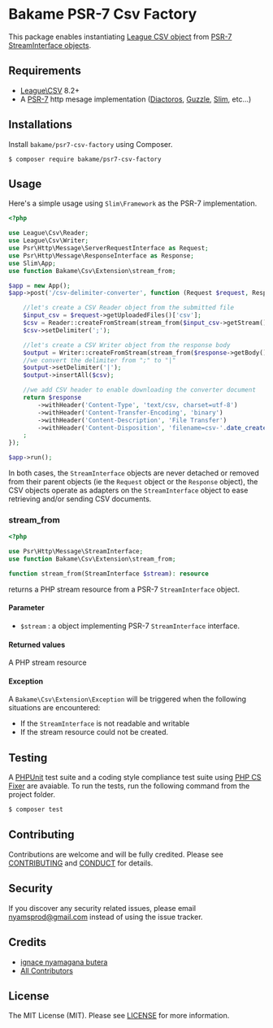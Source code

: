 Bakame PSR-7 Csv Factory
=====

This package enables instantiating [League CSV object](http://csv.thephpleague.com) from [PSR-7 StreamInterface objects](http://www.php-fig.org/psr/psr-7/).

Requirements
-------

- [League\CSV](http://csv.thephpleague.com) 8.2+
- A [PSR-7](https://packagist.org/providers/psr/http-message-implementation) http mesage implementation ([Diactoros](https://github.com/zendframework/zend-diactoros), [Guzzle](https://github.com/guzzle/psr7), [Slim](https://github.com/slimphp/Slim), etc...)

Installations
-------

Install `bakame/psr7-csv-factory` using Composer.

```
$ composer require bakame/psr7-csv-factory
```

Usage
------

Here's a simple usage using `Slim\Framework` as the PSR-7 implementation.

```php
<?php

use League\Csv\Reader;
use League\Csv\Writer;
use Psr\Http\Message\ServerRequestInterface as Request;
use Psr\Http\Message\ResponseInterface as Response;
use Slim\App;
use function Bakame\Csv\Extension\stream_from;

$app = new App();
$app->post('/csv-delimiter-converter', function (Request $request, Response $response): Response {

    //let's create a CSV Reader object from the submitted file
    $input_csv = $request->getUploadedFiles()['csv'];
    $csv = Reader::createFromStream(stream_from($input_csv->getStream()));
    $csv->setDelimiter(';');

    //let's create a CSV Writer object from the response body
    $output = Writer::createFromStream(stream_from($response->getBody()));
    //we convert the delimiter from ";" to "|"
    $output->setDelimiter('|');
    $output->insertAll($csv);

    //we add CSV header to enable downloading the converter document
    return $response
        ->withHeader('Content-Type', 'text/csv, charset=utf-8')
        ->withHeader('Content-Transfer-Encoding', 'binary')
        ->withHeader('Content-Description', 'File Transfer')
        ->withHeader('Content-Disposition', 'filename=csv-'.date_create()->format('Ymdhis').'.csv')
    ;
});

$app->run();
```

In both cases, the `StreamInterface` objects are never detached or removed from their parent objects (ie the `Request` object or the `Response` object), the CSV objects operate as adapters on the `StreamInterface` object to ease retrieving and/or sending CSV documents.


### stream_from

```php
<?php

use Psr\Http\Message\StreamInterface;
use function Bakame\Csv\Extension\stream_from;

function stream_from(StreamInterface $stream): resource
```

returns a PHP stream resource from a PSR-7 `StreamInterface` object.  


#### Parameter

- `$stream` : a object implementing PSR-7 `StreamInterface` interface.

#### Returned values

A PHP stream resource

#### Exception

A `Bakame\Csv\Extension\Exception` will be triggered when the following situations are encountered:

- If the `StreamInterface` is not readable and writable
- If the stream resource could not be created.

Testing
-------

A [PHPUnit](https://phpunit.de) test suite and a coding style compliance test suite using [PHP CS Fixer](http://cs.sensiolabs.org/) are avaiable. To run the tests, run the following command from the project folder.

``` bash
$ composer test
```

Contributing
-------

Contributions are welcome and will be fully credited. Please see [CONTRIBUTING](.github/CONTRIBUTING.md) and [CONDUCT](CONDUCT.md) for details.

Security
-------

If you discover any security related issues, please email nyamsprod@gmail.com instead of using the issue tracker.

Credits
-------

- [ignace nyamagana butera](https://github.com/nyamsprod)
- [All Contributors](https://github.com/bakame-php/psr7-csv-factory/graphs/contributors)

License
-------

The MIT License (MIT). Please see [LICENSE](LICENSE) for more information.

[PSR-2]: http://www.php-fig.org/psr/psr-2/
[PSR-4]: http://www.php-fig.org/psr/psr-4/
